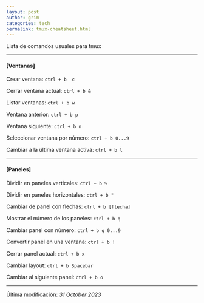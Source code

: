 ```yaml
---
layout: post
author: grim
categories: tech
permalink: tmux-cheatsheet.html
---
```


Lista de comandos usuales para tmux

---

#### [Ventanas]

Crear ventana: `ctrl + b  c`

Cerrar ventana actual: `ctrl + b &`

Listar ventanas: `ctrl + b w`

Ventana anterior: `ctrl + b p`

Ventana siguiente: `ctrl + b n`

Seleccionar ventana por número: `ctrl + b 0...9`

Cambiar a la última ventana activa: `ctrl + b l`

---

#### [Paneles]

Dividir en paneles verticales: `ctrl + b %`

Dividir en paneles horizontales: `ctrl + b "`

Cambiar de panel con flechas: `ctrl + b [flecha]`

Mostrar el número de los paneles: `ctrl + b q`

Cambiar panel con número: `ctrl + b q 0...9`

Convertir panel en una ventana: `ctrl + b !`

Cerrar panel actual: `ctrl + b x`

Cambiar layout: `ctrl + b Spacebar`

Cambiar al siguiente panel: `ctrl + b o`

---

Última modificación: *31 October 2023*
